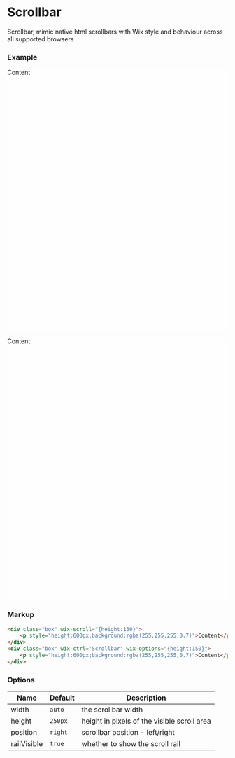 # Scrollbar

Scrollbar, mimic native html scrollbars with Wix style and behaviour across all supported browsers

### Example

<div class="box" wix-scroll="{height:150}">
	<p style="height:600px;background:rgba(255,255,255,0.7)">Content</p>
</div>
<div class="box" wix-ctrl="Scrollbar" wix-options="{height:150}">
	<p style="height:600px;background:rgba(255,255,255,0.7)">Content</p>
</div>

### Markup
```html
<div class="box" wix-scroll="{height:150}">
	<p style="height:600px;background:rgba(255,255,255,0.7)">Content</p>
</div>	
<div class="box" wix-ctrl="Scrollbar" wix-options="{height:150}">
	<p style="height:600px;background:rgba(255,255,255,0.7)">Content</p>
</div>
```

### Options

Name         | Default  | Description
-------------|----------|------------
width        | `auto`   | the scrollbar width
height       | `250px`  | height in pixels of the visible scroll area
position     | `right`  | scrollbar position - left/right
railVisible  | `true`   | whether to show the scroll rail
